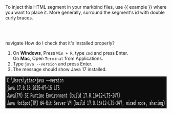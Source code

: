 <variable name="example">
To inject this HTML segment in your markbind files, use {{ example }} where you want to place it.
More generally, surround the segment's id with double curly braces.
</variable>

<br><br>

<!-- Shows a tooltip for instructions on navigating in the terminal. -->
<variable name="navigate">
<popover header="Basic commands" content="
`ls` to list and view all available files in the current folder.<br>
`cd ..` to navigate to a parent folder.<br>
`cd FILE_NAME` to navigate into FILE_NAME.<br>
">navigate
</popover> 
</variable>

<!-- Shows a popup for instructions on verifying the installed Java version. -->
<variable name="verifyJava17">
<trigger trigger="click" for="verify-java-17">
    How do I check that it's installed properly?
</trigger>

<modal id="verify-java-17" header="Verify installation of Java 17" center large>

1. On **Windows**, Press `Win + R`, type `cmd` and press Enter.<br>
   On **Mac**, Open `Terminal` from Applications.<br>
2. Type `java --version` and press Enter. <br>
3. The message should show Java 17 installed.

<img src="images/verify-java-17.png" alt="Image showing Java 17 installed" width="750" height="100"/>
</modal>
</variable>
